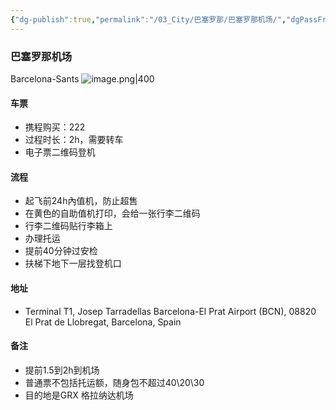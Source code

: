 ```yaml
---
{"dg-publish":true,"permalink":"/03_City/巴塞罗那/巴塞罗那机场/","dgPassFrontmatter":true}
---
```


### 巴塞罗那机场
Barcelona-Sants
![image.png|400](https://obsidan-1314364309.cos.ap-beijing.myqcloud.com/obsidan/20250306011537746.png)



#### 车票
+ 携程购买：222
+ 过程时长：2h，需要转车
+ 电子票二维码登机
#### 流程
+  起飞前24h內值机，防止超售
+ 在黄色的自助值机打印，会给一张行李二维码
+ 行李二维码贴行李箱上
+ 办理托运
+ 提前40分钟过安检
+ 扶梯下地下一层找登机口


#### 地址
+ Terminal T1, Josep Tarradellas Barcelona-El Prat Airport (BCN), 08820 El Prat de Llobregat, Barcelona, Spain
#### 备注
+ 提前1.5到2h到机场
+ 普通票不包括托运额，随身包不超过40\20\30
+ 目的地是GRX 格拉纳达机场


